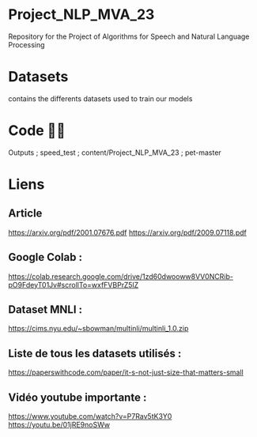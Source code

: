# Project_NLP_MVA_23
Repository for the Project of Algorithms for Speech and Natural Language Processing 




# Datasets 
contains the differents datasets used to train our models 





# Code 👩‍💻 
Outputs ; 
speed_test ; 
content/Project_NLP_MVA_23 ; 
pet-master


# Liens 

## Article
https://arxiv.org/pdf/2001.07676.pdf
https://arxiv.org/pdf/2009.07118.pdf

## Google Colab : 
https://colab.research.google.com/drive/1zd60dwooww8VV0NCRib-pO9FdeyT01Jv#scrollTo=wxfFVBPrZ5lZ

## Dataset MNLI : 
https://cims.nyu.edu/~sbowman/multinli/multinli_1.0.zip

## Liste de tous les datasets utilisés : 
https://paperswithcode.com/paper/it-s-not-just-size-that-matters-small

## Vidéo youtube importante : 
https://www.youtube.com/watch?v=P7Rav5tK3Y0
https://youtu.be/01jRE9noSWw
